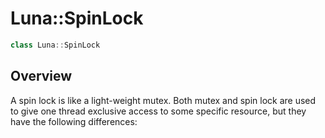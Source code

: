 # Luna::SpinLock
```c++
class Luna::SpinLock
```

## Overview
A spin lock is like a light-weight mutex. Both mutex and spin lock are used to give one thread exclusive access to some specific resource, but they have the following differences:

